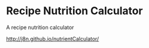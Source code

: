 # Recipe Nutrition Calculator
A recipe nutrition calculator

http://j8n.github.io/nutrientCalculator/
